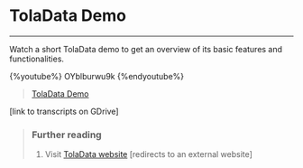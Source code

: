 # TolaData Demo

---

Watch a short TolaData demo to get an overview of its basic features and functionalities.

{%youtube%} OYblburwu9k {%endyoutube%}  
> [TolaData Demo](https://www.youtube.com/embed/OYblburwu9k?rel=0)

\[link to transcripts on GDrive\]

> ### Further reading
>
> 1. Visit [TolaData website](https://www.toladata.com/) \[redirects to an external website\]



